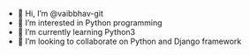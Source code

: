 - 👋 Hi, I’m @vaibbhav-git
- 👀 I’m interested in Python programming
- 🌱 I’m currently learning Python3
- 💞️ I’m looking to collaborate on Python and Django framework 


<!---
vaibbhav-git/vaibbhav-git is a ✨ special ✨ repository because its `README.md` (this file) appears on your GitHub profile.
You can click the Preview link to take a look at your changes.
--->

